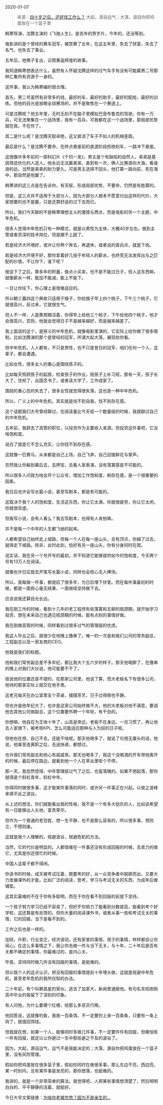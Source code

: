 2020-01-07

> 来源：[四十岁之后，还好找工作么？](http://mp.weixin.qq.com/s?__biz=MzU3NDc5Nzc0NQ==&mid=2247486234&idx=1&sn=89465d7c736c32ddaa44646c1659d329&chksm=fd2da9c4ca5a20d2dd5d07d5b18297784db8a356c9eb314c05dc1489e1bc4d40215ed64a05e9&scene=27#wechat_redirect)
> 大起，源自运气；大落，源自你把鸡蛋放在一个篮子里

韩寒导演，沈腾主演的《飞驰人生》，是去年的贺岁片，今年的，还没等到。

  

电影讲的是个曾经的赛车冠军，被禁赛了五年，在这五年里，失去了财富，失去了名气，也失去了事业。

  

五年后，他携子复出，企图重返辉煌的故事。

  

我知道韩寒想表达什么，虽然有人怀疑沈腾这样的过气车手有没有可能赢男二号那种汇集所有资源于一身的。

  

这件事，我认为韩寒编的很合理。

  

首先，男二号虽然有非常多的钱，最好的车，最好的助手，最好的配给，最好的训练。但他的目光是放眼全球赛场的，并不是聚焦在一个赛道上。

  

可是沈腾呢？他五年里，无时无刻不在脑子里模拟巴音布鲁克的驾驶。你有一万兵，可无法聚集在一个战场里，我有一百兵，可我都在这一个战场里，那局部优势就在我，不在你了。

  

其二是什么呢？是沈腾天赋卓绝，这又抵消了车子不如人的机械差距。

  

最后是什么？是沈腾不要命，在终点悬崖前的直道阶段拒绝刹车，一路冲下悬崖。

  

这很像许多年前的一部科幻片《千钧一发》，男主是个有缺陷的自然人，弟弟是基因筛选优化的人造人。他永远无法赢弟弟，直到有一次，俩人比赛游向大海，看谁游的远，当然是弟弟的耐力更久。可是男主选择不回头，他打算一路向前，死在海中，那自然是他赢了。

  

韩寒讲的这三点是在告诉你，有天赋，形成局部优势，不要命，仍然是有胜算的。

  

但是，这三点并不适用于大部分人，因为大部分人根本不愿意付出这样的代价，大家想要的也不是赢，只是还算舒适的过下去而已。

  

所以，我们今天聊的不是韩寒理想主义的激情与燃点，而是电影的另一个主题，中年危机。

  

很多人觉得中年危机只有一种模式，就是以男性为主体，大概40岁左右，做到主管或者资深的技术岗位，但是跟不上趟了。

  

若是经济大环境好，或许让你熬个奔五，再退休，或者说的直白点，就是下岗。

  

若是经济大环境不好，那你拿着好几倍于年轻人的薪水，也终究无法发挥出与之匹配的价值，不让你下，谁下呢？

  

按说下了之后，靠多年的积蓄，做点小买卖，也不是不能过日子，但人这东西嘛，就像薪水一样，能加不能减，能上不能下。

  

一旦让你往下，你心理上是很难适应的。

  

所以朝三暮四这个典故只适用于猴子，你给猴子早上四个桃子，下午三个桃子，它就很高兴，反过来，它就很生气。

  

但人不一样，人是靠预期活着，你得早上给他三个桃子，下午给他四个桃子，他才会很高兴，否则，他就会觉得日子不是越来越好，而是越来越差了。

  

我上面说的这个，是狭义的中年危机，就像电影里演的，它实际上给你做了很多限制，比如沈腾演的那个是曾经的冠军，所谓大起大落，展现给你看。

  

但中年危机，人人都有，不只是男性，也不只是昔日的冠军，咱们任何一个人，这辈子，都会遭遇。

  

比如女性，很多女人的重心是围绕孩子的。

  

比如每天照顾孩子的起居，检查孩子的作业，陪孩子上补习班，那有一天，孩子长大了，住校了，出国念书了，或者读大学了，工作成家了。

  

围绕的重心忽的失去了，很多女性就觉得很失落，这也是一种中年危机。

  

所以，广义上的中年危机，其实就是找不到自我，找不到存在感。

  

这个话题我们大号曾经聊过，在阅读量比今天低一个数量级的时候，我就聊过自己的中年危机。

  

五年前，我辞去了高管的职位，以投资作为主要收入来源。但投资这件事吧，它没啥饱和度。

  

说白了就是它不怎么充实，让你找不到存在感。

  

这就像一匹赛马，从来都是自己上场，自己飞奔，自己迎接鲜花与掌声。

  

忽然我让你躲到幕后去，去押宝，去看人家表演，没有落寞感是不可能的。

  

所以很多人问我为啥会开个公众号，增加工作饱和度，刷存在感，是一个很重要的因素。

  

我日后也许会写长篇小说，甚至写剧本，都是有可能的。

  

这取决于我个人的饱和度，生活这东西，你让它太满，你就很疲劳，你让它太闲，你就很空虚。

  

但我写小说，会有人看么？我去写剧本，也得有人肯拍嘛。

  

并不是每一个中年的人生都飞驰的起来。  

  

人都希望自己始终走上坡路，但每一个人在每一座山头，总有顶点，你越了过去，就得走下坡路。除非，此时此刻，恰好有另一座山头，你有分身同时在爬。

  

说实话，我在另一个号开号的最初，并不知道它能够提供如今的饱和度，今天两个号有13万人在阅读。

  

就像也许日后我去开笔写长篇小说，同样也会担心无人捧场。

  

所以，我每做一件事，都提前了很多年，为日后埋下伏笔。而在每件事最初的时候，都是一面担心毫无结果，一面继续坚持做下去。

  

应该说我还算目光长远。

  

我在刚工作的时候，看到十几年的老工程师有些落寞和无聊的瓶颈期，就开始学习投资，想在未来自己也遇见瓶颈期的时候，能有点别的事情好做。

  

我在刚做高管的时候，同样看到过很多过气的管理层的忧虑。

  

我这人毕业之后，就很少在地摊上撸串了。唯一的一次是和我们公司的常务副总，工程副总以及一家友商的CEO。

  

他就是我们的标题。

  

他和我们常务副总差不多年纪，都比我大个五六岁的样子。那天他喝醉了，在撸串的摊上对我们大伙说，他可能要不干了。

  

按说他的位置还是不错的，在那家公司里，他说了算，而大老板名下有很多公司，他待的那家实际上就交在他手里。

  

这老兄每天在办公室里支个茶桌，摆摆茶艺，日子过得倒也平静。

  

但也许是他年纪大了，也许是这家公司始终做不大，他的大老板对他不满意，要调他去其他公司做副总，这个位置要外聘一个年轻，有干劲的。

  

你想嘛，他自在为王快十年了，山高皇帝远，老板不在身边，一旦习惯了，再让他去人家旗下，被考核KPI，怎么可能适应那种与人为奴的日子呢。

  

但他也在想，自己不去，还能干啥呢。那天他喝多了，就说了句很无厘头的话，他说，他甚至连离职之后，去送快递，都想过。

  

也许我们常务副总和他心有戚戚焉，那天也喝多了，我这个没喝酒的开车带他离开的时候，最后停在路边，就看到他一个人在草丛里呕个不停。

  

那一天，我忽然觉得，中年管理层过气了之后，也蛮落魄的。如果不想起落，那你就得是个斜杠青年，斜杠中年。

  

你得同时做很多事，这才能某件事落的同时，或许另一件事正在兴起。以彼之波峰来填平此之波谷。

  

从上述的想法，你们就能看出我的性格，我不是一个有多大抱负的人，比如说希望有一日能够出人头地，富贵荣华。

  

但作为一个普通的老百姓，想一生平静，也不是那么容易的，所以很多事，预则立，不预则废。

  

这就是我个人理解的，规避波谷，规避危机的方法。

  

当然，它的代价是明显的。人都很难在一件事还没有形成回报的时候，去卖力的做它，尤其是你还很忙的时候。

  

中国人这辈子都不得闲。

  

你读书的时候，成天被考试压着，既要考的好，从一众竞争者中脱颖而出，又要大力发展课外的才能，比如广泛的阅读，思考，学习与考试无关的东西，为成年后做铺垫。

  

这其实最难的不在于你有多聪明，而在于你在看不到回报的前提下坚持。

  

一个孩子努力学习已经不容易了，但好歹你努力了能看到分数提高，能看到考个好学校，这还算是有反馈的。但你大量的阅读课外书，或者从事一些和考试无关的事情，它的回报，当下是看不到的。

  

工作之后也是一样的。

  

加班，升职，行业变迁，经济波动，还有家里的事情，孩子的事情，样样都会让你闹心。在这么多事情之下，我让你去做一件与当下无关，与十年，二十年后是否有关都不确定的事情，你最难过的，是内心关。

  

毕竟，坚持同时做几件没有回报的事情，是挺难的。

  

但以我个人的这点认识，把没有回报的事情提前十年埋头做，这就是规避中年危机，甚至老年危机的我所仅知的办法。

  

二十年前，有个叫赖昌星的家伙，逃去了加拿大，新闻里通报他。有句名言给刚刚高中毕业的我留下了深刻的印象。

  

有人问他，为什么要建个红楼，给那么多官员行贿。

  

他回答说，这就像钓鱼，我放一百条饵，不一定要钓上来一百条鱼，只要有一条上钩了，就值回饵钱。

  

但我就在想，如果一个人，能够同时多做几件事，不一定要件件有回报，但哪怕有一件有回报，就足以让你避过一生中那些避之不及的波谷了。

  

因为，大起，源自运气，运气不是我能决定的；大落，源自你把鸡蛋放在一个篮子里，没有风险管理。  

  

假如你把鸡蛋放在很多篮子里，假如你同时在做很多事，那么东边不亮，西边亮，某一时刻内，总有某件事是发亮的，那你想落，也挺难的。

  

我讲的，就是一个非常简单的算法。我觉得吧，人把某些事情想清楚了，然后明明白白的、平平静静的活着，就挺好。

  

今日大号文案链接：[为啥你老被忽悠？因为不是亲生的...](https://mp.weixin.qq.com/s?__biz=MzU0MjYwNDU2Mw==&mid=2247488044&idx=2&sn=da51604700538e1a4405bc7702355605&chksm=fb197e50cc6ef746f33a0dcf3689e4b8c200dcacc67ff7b78c8e7c776fc89f167c1592c73f27&token=547629589&lang=zh_CN&scene=21#wechat_redirect)

